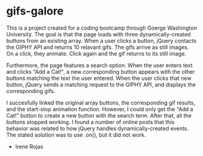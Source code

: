 # gifs-galore

This is a project created for a coding bootcamp through Goerge Washington University. The goal is that the page loads with three dynamically-created buttons from an existing array. When a user clicks a button, jQuery contacts the GIPHY API and returns 10 relavant gifs. The gifs arrive as still images. On a click, they animate. Click again and the gif returns to its still image. 

Furthermore, the page features a search option. When the user enters text and clicks "Add a Cat!", a new corresponding button appears with the other buttons matching the text the user entered. When the user clicks that new button, jQuery sends a matching request to the GIPHY API, and displays the corresponding gifs. 

I succesfully linked the original array buttons, the corresponding gif results, and the start-stop animation function. However, I could only get the "Add a Cat!" button to create a new button with the search term. After that, all the buttons stopped working. I found a number of online posts that this behavior was related to how jQuery handles dynamically-created events. The stated solution was to use .on(), but it did not work.

- Irene Rojas